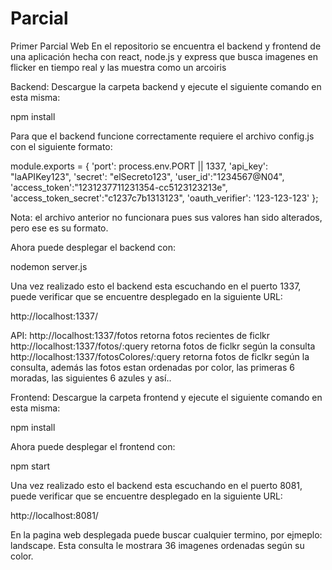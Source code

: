 # Parcial
Primer Parcial Web
En el repositorio se encuentra el backend y frontend de una aplicación hecha con react, node.js y express que busca imagenes en flicker en tiempo real y las muestra como un arcoiris

Backend:
Descargue la carpeta backend y ejecute el siguiente comando en esta misma:

npm install

Para que el backend funcione correctamente requiere el archivo config.js con el siguiente formato:

module.exports = {
  'port': process.env.PORT || 1337,
  'api_key': "laAPIKey123",
  'secret': "elSecreto123",
  'user_id':"1234567@N04",
  'access_token':"1231237711231354-cc5123123213e",
  'access_token_secret':"c1237c7b1313123",
  'oauth_verifier': '123-123-123'
};

Nota: el archivo anterior no funcionara pues sus valores han sido alterados, pero ese es su formato.

Ahora puede desplegar el backend con:

nodemon server.js

Una vez realizado esto el backend esta escuchando en el puerto 1337, puede verificar que se encuentre desplegado en la siguiente URL:

http://localhost:1337/

API:
http://localhost:1337/fotos                     retorna fotos recientes de ficlkr
http://localhost:1337/fotos/:query              retorna fotos de ficlkr según la consulta
http://localhost:1337/fotosColores/:query       retorna fotos de ficlkr según la consulta, además las fotos estan ordenadas por color, las primeras 6 moradas, las siguientes 6 azules y así..

Frontend:
Descargue la carpeta frontend y ejecute el siguiente comando en esta misma:

npm install

Ahora puede desplegar el frontend con:

npm start

Una vez realizado esto el backend esta escuchando en el puerto 8081, puede verificar que se encuentre desplegado en la siguiente URL:

http://localhost:8081/

En la pagina web desplegada puede buscar cualquier termino, por ejmeplo: landscape. Esta consulta le mostrara 36 imagenes ordenadas según su color.
